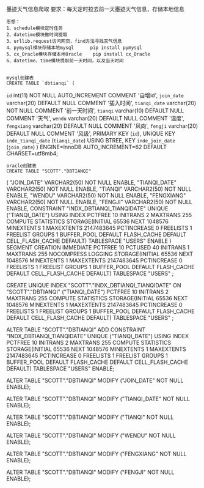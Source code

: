 墨迹天气信息爬取
	要求：每天定时拉去前一天墨迹天气信息，存储本地信息
	
	思想：
	1、schedule模块定时任务
	2、datetime模块做时间提取
	3、urllib.request访问网页，find方法寻找天气信息
	4、pymysql模块存储本地mysql      pip install pymysql
	5、cx_Oracle模块存储本地Oracle    pip install cx_Oracle
	6、datetime、time模块提取前一天时间，以及当天时间
	
	
	mysql创建表
	CREATE TABLE `dbtianqi` (
  `id` int(11) NOT NULL AUTO_INCREMENT COMMENT '自增id',
  `join_date` varchar(20) DEFAULT NULL COMMENT '插入时间',
  `tianqi_date` varchar(20) NOT NULL COMMENT '前一天时间',
  `tianqi` varchar(10) DEFAULT NULL COMMENT '天气',
  `wendu` varchar(20) DEFAULT NULL COMMENT '温度',
  `fengxiang` varchar(20) DEFAULT NULL COMMENT '风向',
  `fengji` varchar(20) DEFAULT NULL COMMENT '风级',
  PRIMARY KEY (`id`),
  UNIQUE KEY `inde_tianqi_date` (`tianqi_date`) USING BTREE,
  KEY `inde_join_date` (`join_date`)
) ENGINE=InnoDB AUTO_INCREMENT=62 DEFAULT CHARSET=utf8mb4;


	
	
	
	oracle创建表
	CREATE TABLE "SCOTT"."DBTIANQI" 
   (	"JOIN_DATE" VARCHAR2(50) NOT NULL ENABLE, 
	"TIANQI_DATE" VARCHAR2(50) NOT NULL ENABLE, 
	"TIANQI" VARCHAR2(50) NOT NULL ENABLE, 
	"WENDU" VARCHAR2(50) NOT NULL ENABLE, 
	"FENGXIANG" VARCHAR2(50) NOT NULL ENABLE, 
	"FENGJI" VARCHAR2(50) NOT NULL ENABLE, 
	 CONSTRAINT "INDX_DBTIANQI_TIANQIDATE" UNIQUE ("TIANQI_DATE")
  USING INDEX PCTFREE 10 INITRANS 2 MAXTRANS 255 COMPUTE STATISTICS 
  STORAGE(INITIAL 65536 NEXT 1048576 MINEXTENTS 1 MAXEXTENTS 2147483645
  PCTINCREASE 0 FREELISTS 1 FREELIST GROUPS 1 BUFFER_POOL DEFAULT FLASH_CACHE DEFAULT CELL_FLASH_CACHE DEFAULT)
  TABLESPACE "USERS"  ENABLE
   ) SEGMENT CREATION IMMEDIATE 
  PCTFREE 10 PCTUSED 40 INITRANS 1 MAXTRANS 255 NOCOMPRESS LOGGING
  STORAGE(INITIAL 65536 NEXT 1048576 MINEXTENTS 1 MAXEXTENTS 2147483645
  PCTINCREASE 0 FREELISTS 1 FREELIST GROUPS 1 BUFFER_POOL DEFAULT FLASH_CACHE DEFAULT CELL_FLASH_CACHE DEFAULT)
  TABLESPACE "USERS" ;
 
  CREATE UNIQUE INDEX "SCOTT"."INDX_DBTIANQI_TIANQIDATE" ON "SCOTT"."DBTIANQI" ("TIANQI_DATE") 
  PCTFREE 10 INITRANS 2 MAXTRANS 255 COMPUTE STATISTICS 
  STORAGE(INITIAL 65536 NEXT 1048576 MINEXTENTS 1 MAXEXTENTS 2147483645
  PCTINCREASE 0 FREELISTS 1 FREELIST GROUPS 1 BUFFER_POOL DEFAULT FLASH_CACHE DEFAULT CELL_FLASH_CACHE DEFAULT)
  TABLESPACE "USERS" ;
 
  ALTER TABLE "SCOTT"."DBTIANQI" ADD CONSTRAINT "INDX_DBTIANQI_TIANQIDATE" UNIQUE ("TIANQI_DATE")
  USING INDEX PCTFREE 10 INITRANS 2 MAXTRANS 255 COMPUTE STATISTICS 
  STORAGE(INITIAL 65536 NEXT 1048576 MINEXTENTS 1 MAXEXTENTS 2147483645
  PCTINCREASE 0 FREELISTS 1 FREELIST GROUPS 1 BUFFER_POOL DEFAULT FLASH_CACHE DEFAULT CELL_FLASH_CACHE DEFAULT)
  TABLESPACE "USERS"  ENABLE;
 
  ALTER TABLE "SCOTT"."DBTIANQI" MODIFY ("JOIN_DATE" NOT NULL ENABLE);
 
  ALTER TABLE "SCOTT"."DBTIANQI" MODIFY ("TIANQI_DATE" NOT NULL ENABLE);
 
  ALTER TABLE "SCOTT"."DBTIANQI" MODIFY ("TIANQI" NOT NULL ENABLE);
 
  ALTER TABLE "SCOTT"."DBTIANQI" MODIFY ("WENDU" NOT NULL ENABLE);
 
  ALTER TABLE "SCOTT"."DBTIANQI" MODIFY ("FENGXIANG" NOT NULL ENABLE);
 
  ALTER TABLE "SCOTT"."DBTIANQI" MODIFY ("FENGJI" NOT NULL ENABLE);
	
	
